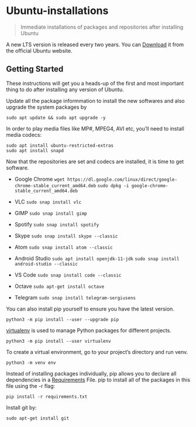 # Ubuntu-installations
> Immediate installations of packages and repositories after installing Ubuntu

A new LTS version is released every two years. You can [Download](https://ubuntu.com/download/desktop) it from the official Ubuntu website.

## Getting Started
These instructions will get you a heads-up of the first and most important thing to do after installing any version of Ubuntu.

Update all the package informmation to install the new softwares and also upgrade the system packages by
```
sudo apt update && sudo apt upgrade -y
```
In order to play media files like MP#, MPEG4, AVI etc, you’ll need to install media codecs:
```
sudo apt install ubuntu-restricted-extras
sudo apt install snapd
```
Now that the repositories are set and codecs are installed, it is time to get software.
- Google Chrome    ```wget https://dl.google.com/linux/direct/google-chrome-stable_current_amd64.deb``` 
                   ```sudo dpkg -i google-chrome-stable_current_amd64.deb```
                
- VLC               ```sudo snap install vlc```
- GIMP              ```sudo snap install gimp```
- Spotify           ```sudo snap install spotify```
- Skype             ```sudo snap install skype --classic```
- Atom              ```sudo snap install atom --classic```
- Android Studio    ```sudo apt install openjdk-11-jdk```
                    ```sudo snap install android-studio --classic```
                    
- VS Code           ```sudo snap install code --classic```
- Octave            ```sudo apt-get install octave```
- Telegram          ```sudo snap install telegram-sergiusens```

You can also install pip yourself to ensure you have the latest version.
```
python3 -m pip install --user --upgrade pip
```
[virtualenv](https://packaging.python.org/guides/installing-using-pip-and-virtual-environments/) is used to manage Python packages for different projects.
```
python3 -m pip install --user virtualenv
```
To create a virtual environment, go to your project’s directory and run venv.
```
python3 -m venv env
```
Instead of installing packages individually, pip allows you to declare all dependencies in a [Requirements](https://pip.pypa.io/en/latest/user_guide/#requirements-files) File. pip to install all of the packages in this file using the -r flag:
```
pip install -r requirements.txt
```
Install git by:
```
sudo apt-get install git
```
